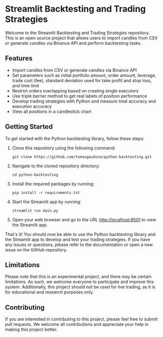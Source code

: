 <body>
  <h1>Streamlit Backtesting and Trading Strategies</h1>
  <p>Welcome to the Streamlit Backtesting and Trading Strategies repository. This is an open source project that allows users to import candles from CSV or generate candles via Binance API and perform backtesting tasks.</p>
  <h2>Features</h2>
  <ul>
    <li>Import candles from CSV or generate candles via Binance API</li>
    <li>Set parameters such as initial portfolio amount, order amount, leverage, trade cost (fee), standard deviation used for take profit and stop loss, and time limit</li>
    <li>Restrict orders overlapping based on creating single executors</li>
    <li>Use triple barrier method to get real labels of position performance</li>
    <li>Develop trading strategies with Python and measure total accuracy and execution accuracy</li>
    <li>View all positions in a candlestick chart</li>
  </ul>
  <h2>Getting Started</h2>
  <p>To get started with the Python backtesting library, follow these steps:</p>
    <ol>
      <li>Clone this repository using the following command:</li>
      <pre><code>git clone https://github.com/tomasgaudino/python-backtesting.git</code></pre>
      <li>Navigate to the cloned repository directory:</li>
      <pre><code>cd python-backtesting</code></pre>
      <li>Install the required packages by running:</li>
      <pre><code>pip install -r requirements.txt</code></pre>
      <li>Start the Streamlit app by running:</li>
      <pre><code>streamlit run main.py</code></pre>
      <li>Open your web browser and go to the URL <a href="http://localhost:8501">http://localhost:8501</a> to view the Streamlit app.</li>
    </ol>
    <p>That's it! You should now be able to use the Python backtesting library and the Streamlit app to develop and test your trading strategies. If you have any issues or questions, please refer to the documentation or open a new issue on the GitHub repository.</p>

  <h2>Limitations</h2>
  <p>Please note that this is an experimental project, and there may be certain limitations. As such, we welcome everyone to participate and improve this system. Additionally, this project should not be used for live trading, as it is for educational and research purposes only.</p>
  <h2>Contributing</h2>
  <p>If you are interested in contributing to this project, please feel free to submit pull requests. We welcome all contributions and appreciate your help in making this project better.</p>
</body>
